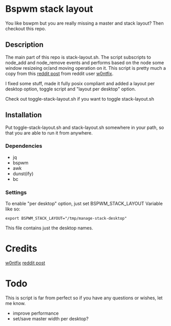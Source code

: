 # Bspwm stack layout
You like bswpm but you are really missing a master and stack layout? Then
checkout this repo.

## Description
The main part of this repo is stack-layout.sh. The script subscripts to node_add and
node_remove events and performs based on the node some window resizeing or/and
moving operation on it. This script is pretty much a copy from this
[reddit post](https://www.reddit.com/r/bspwm/comments/euq5r7/a_dwmlike_stack_layout_script_for_bspwm/)
from reddit user [w0ntfix](https://www.reddit.com/user/w0ntfix).

I fixed some stuff, made it fully posix compliant and added a layout per
desktop option, toggle script and "layout per desktop" option.

Check out toggle-stack-layout.sh if you want to toggle stack-layout.sh

## Installation
Put toggle-stack-layout.sh and stack-layout.sh somewhere in your path, so that
you are able to run it from anywhere.

### Dependencies
- jq
- bspwm
- awk
- dunst(ify)
- bc

### Settings
To enable "per desktop" option, just set BSPWM_STACK_LAYOUT Variable like so:

```
export BSPWM_STACK_LAYOUT="/tmp/manage-stack-desktop"
```

This file contains just the desktop names.

# Credits
[w0ntfix](https://www.reddit.com/user/w0ntfix)
[reddit post](https://www.reddit.com/r/bspwm/comments/euq5r7/a_dwmlike_stack_layout_script_for_bspwm/)

# Todo
This is script is far from perfect so if you have any questions or wishes,
let me know.
- improve performance
- set/save master width per desktop?

